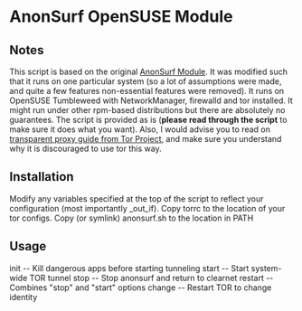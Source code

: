 # AnonSurf OpenSUSE Module

## Notes

This script is based on the original [AnonSurf Module](https://github.com/ParrotSec/anonsurf). It was modified such that it runs on one particular system (so a lot of assumptions were made, and quite a few features non-essential features were removed). It runs on OpenSUSE Tumbleweed with NetworkManager, firewalld and tor installed. It might run under other rpm-based distributions but there are absolutely no guarantees. The script is provided as is (**please read through the script** to make sure it does what you want). Also, I would advise you to read on [transparent proxy guide from Tor Project](https://trac.torproject.org/projects/tor/wiki/doc/TransparentProxy), and make sure you understand why it is discouraged to use tor this way.

## Installation

Modify any variables specified at the top of the script to reflect your configuration (most importantly _out_if). Copy torrc to the location of your tor configs. Copy (or symlink) anonsurf.sh to the location in PATH

## Usage

init -- Kill dangerous apps before starting tunneling
start -- Start system-wide TOR tunnel
stop -- Stop anonsurf and return to clearnet
restart -- Combines "stop" and "start" options
change -- Restart TOR to change identity